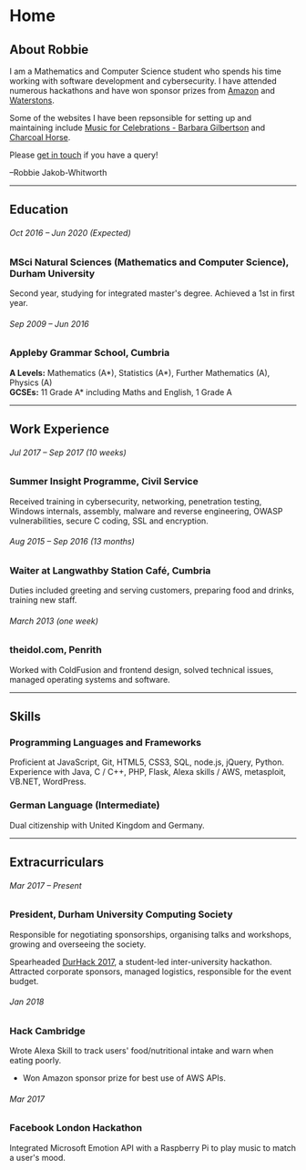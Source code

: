 # Home

## About Robbie
I am a Mathematics and Computer Science student who spends his time working with software development and cybersecurity. I have attended numerous hackathons and have won sponsor prizes from [Amazon](https://aws.amazon.com/) and [Waterstons](https://www.waterstons.com/).

Some of the websites I have been repsonsible for setting up and maintaining include [Music for Celebrations - Barbara Gilbertson](http://barbaragilbertson.co.uk) and [Charcoal Horse](https://charcoalhorse.co.uk).

Please [get in touch](#) if you have a query!

–Robbie Jakob-Whitworth

<hr />

## Education
###### Oct 2016 – Jun 2020 (Expected)
### MSci Natural Sciences (Mathematics and Computer Science), Durham University
Second year, studying for integrated master's degree. Achieved a 1st in first year.

###### Sep 2009 – Jun 2016
### Appleby Grammar School, Cumbria
**A Levels:**  Mathematics (A\*), Statistics (A\*), Further Mathematics (A), Physics (A)  
**GCSEs:**     11 Grade A\* including Maths and English, 1 Grade A

<hr />

## Work Experience
###### Jul 2017 – Sep 2017 (10 weeks)
### Summer Insight Programme, Civil Service
Received training in cybersecurity, networking, penetration testing, Windows internals, assembly, malware and reverse engineering, OWASP vulnerabilities, secure C coding, SSL and encryption.

###### Aug 2015 – Sep 2016 (13 months)
### Waiter at Langwathby Station Café, Cumbria
Duties included greeting and serving customers, preparing food and drinks, training new staff.

###### March 2013 (one week)
### theidol.com, Penrith
Worked with ColdFusion and frontend design, solved technical issues, managed operating systems and software.

<hr />

## Skills
### Programming Languages and Frameworks
Proficient at JavaScript, Git, HTML5, CSS3, SQL, node.js, jQuery, Python.  
Experience with Java, C / C++, PHP, Flask, Alexa skills / AWS, metasploit, VB.NET, WordPress.

### German Language (Intermediate)
Dual citizenship with United Kingdom and Germany.

<hr />

## Extracurriculars
###### Mar 2017 – Present
### President, Durham University Computing Society
Responsible for negotiating sponsorships, organising talks and workshops, growing and overseeing the society.

Spearheaded [DurHack 2017](http://durhack.tech), a student-led inter-university hackathon. Attracted corporate sponsors, managed logistics, responsible for the event budget.

###### Jan 2018
### Hack Cambridge
Wrote Alexa Skill to track users' food/nutritional intake and warn when eating poorly.  
* Won Amazon sponsor prize for best use of AWS APIs.

###### Mar 2017
### Facebook London Hackathon
Integrated Microsoft Emotion API with a Raspberry Pi to play music to match a user's mood.
